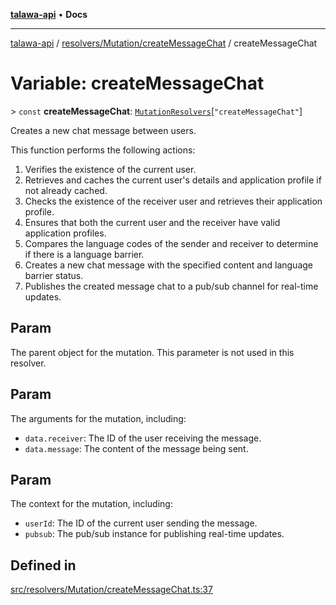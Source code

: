 [**talawa-api**](../../../../README.md) • **Docs**

***

[talawa-api](../../../../modules.md) / [resolvers/Mutation/createMessageChat](../README.md) / createMessageChat

# Variable: createMessageChat

\> `const` **createMessageChat**: [`MutationResolvers`](../../../../types/generatedGraphQLTypes/type-aliases/MutationResolvers.md)\[`"createMessageChat"`\]

Creates a new chat message between users.

This function performs the following actions:
1. Verifies the existence of the current user.
2. Retrieves and caches the current user's details and application profile if not already cached.
3. Checks the existence of the receiver user and retrieves their application profile.
4. Ensures that both the current user and the receiver have valid application profiles.
5. Compares the language codes of the sender and receiver to determine if there is a language barrier.
6. Creates a new chat message with the specified content and language barrier status.
7. Publishes the created message chat to a pub/sub channel for real-time updates.

## Param

The parent object for the mutation. This parameter is not used in this resolver.

## Param

The arguments for the mutation, including:
  - `data.receiver`: The ID of the user receiving the message.
  - `data.message`: The content of the message being sent.

## Param

The context for the mutation, including:
  - `userId`: The ID of the current user sending the message.
  - `pubsub`: The pub/sub instance for publishing real-time updates.

## Defined in

[src/resolvers/Mutation/createMessageChat.ts:37](https://github.com/PalisadoesFoundation/talawa-api/blob/c952c7a3bfd4b8b910fbae10313f5402ade5a9d4/src/resolvers/Mutation/createMessageChat.ts#L37)
